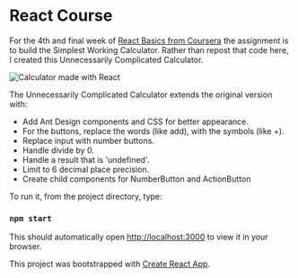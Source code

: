 # React Course 

For the 4th and final week of 
[React Basics from Coursera](https://www.coursera.org/learn/react-basics/home/welcome) the assignment is to build the Simplest Working Calculator.  Rather than repost that code here, I created this Unnecessarily Complicated Calculator.

![Calculator made with React](/public/img/calculator.png)

The Unnecessarily Complicated Calculator extends the original version with: 
- Add Ant Design components and CSS for better appearance.
- For the buttons, replace the words (like add), with the symbols (like +).
- Replace input with number buttons.
- Handle divide by 0.
- Handle a result that is 'undefined'.
- Limit to 6 decimal place precision.
- Create child components for NumberButton and ActionButton


To run it, from the project directory, type:

### `npm start`

This should automatically open [http://localhost:3000](http://localhost:3000) to view it in your browser.

This project was bootstrapped with [Create React App](https://github.com/facebook/create-react-app).
